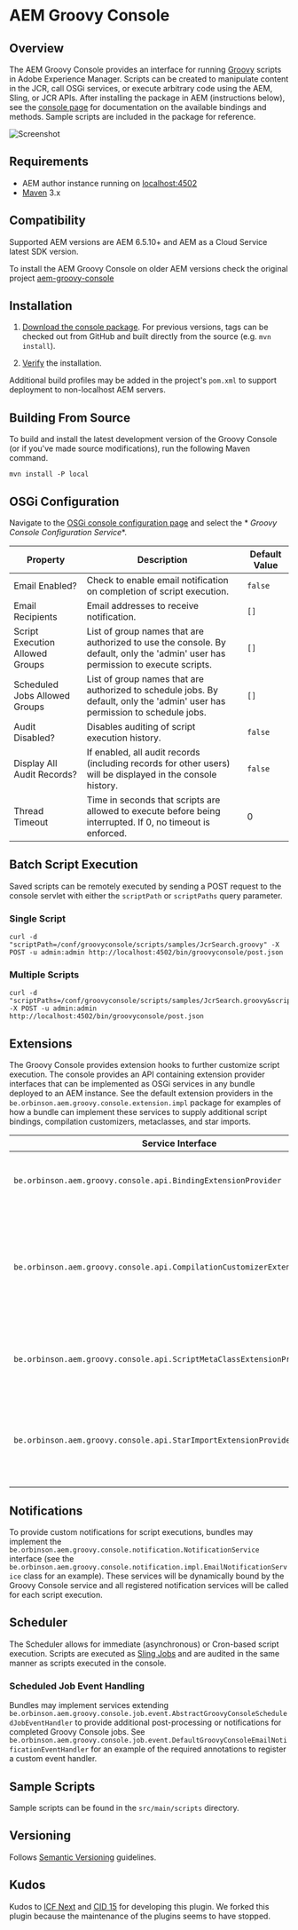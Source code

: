 # AEM Groovy Console

## Overview

The AEM Groovy Console provides an interface for running [Groovy](http://www.groovy-lang.org/) scripts in Adobe
Experience Manager. Scripts can be created to manipulate content in the JCR, call OSGi services, or execute arbitrary
code using the AEM, Sling, or JCR APIs. After installing the package in AEM (instructions below), see
the [console page](http://localhost:4502/groovyconsole) for documentation on the available bindings and methods. Sample
scripts are included in the package for reference.

![Screenshot](src/site/screenshot.png)

## Requirements

* AEM author instance running on [localhost:4502](http://localhost:4502/)
* [Maven](http://maven.apache.org/) 3.x

## Compatibility

Supported AEM versions are AEM 6.5.10+ and AEM as a Cloud Service latest SDK version.

To install the AEM Groovy Console on older AEM versions check the original project [aem-groovy-console](https://github.com/CID15/aem-groovy-console)
## Installation

1. [Download the console package](https://github.com/orbinson/aem-groovy-console/releases/download/18.0.0/aem-groovy-console-all-18.0.0.zip).
   For previous versions, tags can be checked out from GitHub and built directly from the source (e.g. `mvn install`).

2. [Verify](http://localhost:4502/groovyconsole) the installation.

Additional build profiles may be added in the project's `pom.xml` to support deployment to non-localhost AEM servers.

## Building From Source

To build and install the latest development version of the Groovy Console (or if you've made source modifications), run
the following Maven command.

    mvn install -P local

## OSGi Configuration

Navigate to the [OSGi console configuration page](http://localhost:4502/system/console/configMgr) and select the *
*Groovy Console Configuration Service**.

 Property                        | Description                                                                                                                       | Default Value 
---------------------------------|-----------------------------------------------------------------------------------------------------------------------------------|---------------
 Email Enabled?                  | Check to enable email notification on completion of script execution.                                                             | `false`       
 Email Recipients                | Email addresses to receive notification.                                                                                          | `[]`          
 Script Execution Allowed Groups | List of group names that are authorized to use the console.  By default, only the 'admin' user has permission to execute scripts. | `[]`          
 Scheduled Jobs Allowed Groups   | List of group names that are authorized to schedule jobs.  By default, only the 'admin' user has permission to schedule jobs.     | `[]`          
 Audit Disabled?                 | Disables auditing of script execution history.                                                                                    | `false`       
 Display All Audit Records?      | If enabled, all audit records (including records for other users) will be displayed in the console history.                       | `false`       
 Thread Timeout                  | Time in seconds that scripts are allowed to execute before being interrupted.  If 0, no timeout is enforced.                      | 0             

## Batch Script Execution

Saved scripts can be remotely executed by sending a POST request to the console servlet with either the `scriptPath`
or `scriptPaths` query parameter.

### Single Script

    curl -d "scriptPath=/conf/groovyconsole/scripts/samples/JcrSearch.groovy" -X POST -u admin:admin http://localhost:4502/bin/groovyconsole/post.json

### Multiple Scripts

    curl -d "scriptPaths=/conf/groovyconsole/scripts/samples/JcrSearch.groovy&scriptPaths=/conf/groovyconsole/scripts/samples/FulltextQuery.groovy" -X POST -u admin:admin http://localhost:4502/bin/groovyconsole/post.json

## Extensions

The Groovy Console provides extension hooks to further customize script execution. The console provides an API
containing extension provider interfaces that can be implemented as OSGi services in any bundle deployed to an AEM
instance. See the default extension providers in the `be.orbinson.aem.groovy.console.extension.impl` package for
examples of how a bundle can implement these services to supply additional script bindings, compilation customizers,
metaclasses, and star imports.

 Service Interface                                                            | Description                                                                                                                  
------------------------------------------------------------------------------|------------------------------------------------------------------------------------------------------------------------------
 `be.orbinson.aem.groovy.console.api.BindingExtensionProvider`                | Customize the bindings that are provided for each script execution.                                                          
 `be.orbinson.aem.groovy.console.api.CompilationCustomizerExtensionProvider` | Restrict language features (via blacklist or whitelist) or provide AST transformations within the Groovy script compilation. 
 `be.orbinson.aem.groovy.console.api.ScriptMetaClassExtensionProvider`       | Add runtime metaclasses (i.e. new methods) to the underlying script class.                                                   
 `be.orbinson.aem.groovy.console.api.StarImportExtensionProvider`            | Supply additional star imports that are added to the compiler configuration for each script execution.                       

## Notifications

To provide custom notifications for script executions, bundles may implement
the `be.orbinson.aem.groovy.console.notification.NotificationService` interface (see
the `be.orbinson.aem.groovy.console.notification.impl.EmailNotificationService` class for an example). These services will
be dynamically bound by the Groovy Console service and all registered notification services will be called for each
script execution.

## Scheduler

The Scheduler allows for immediate (asynchronous) or Cron-based script execution. Scripts are executed
as [Sling Jobs](https://sling.apache.org/documentation/bundles/apache-sling-eventing-and-job-handling.html) and are
audited in the same manner as scripts executed in the console.

### Scheduled Job Event Handling

Bundles may implement services
extending `be.orbinson.aem.groovy.console.job.event.AbstractGroovyConsoleScheduledJobEventHandler` to provide
additional post-processing or notifications for completed Groovy Console jobs.
See `be.orbinson.aem.groovy.console.job.event.DefaultGroovyConsoleEmailNotificationEventHandler` for an example of the
required annotations to register a custom event handler.

## Sample Scripts

Sample scripts can be found in the `src/main/scripts` directory.

## Versioning

Follows [Semantic Versioning](http://semver.org/) guidelines.

## Kudos

Kudos to [ICF Next](https://github.com/icfnext/aem-groovy-console)
and [CID 15](https://github.com/CID15/aem-groovy-console) for developing this plugin. We forked this plugin because the
maintenance of the plugins seems to have stopped.
